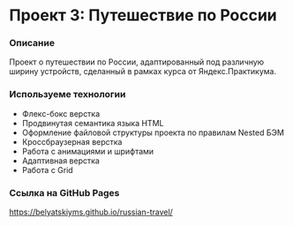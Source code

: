 # Проект 3: Путешествие по России

### Описание
Проект о путешествии по России, адаптированный под различную ширину устройств, сделанный в рамках курса от Яндекс.Практикума.
### Используеме технологии
* Флекс-бокс верстка
* Продвинутая семантика языка HTML
* Оформление файловой структуры проекта по правилам Nested БЭМ
* Кроссбраузерная верстка
* Работа с анимациями и шрифтами
* Адаптивная верстка 
* Работа с Grid
### Ссылка на GitHub Pages
https://belyatskiyms.github.io/russian-travel/
